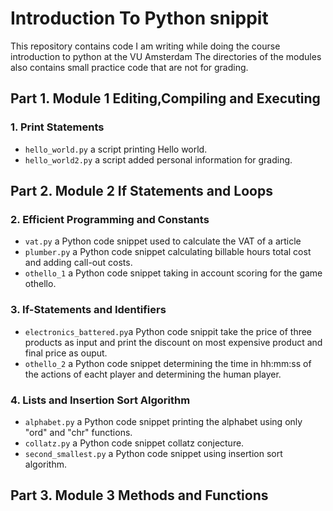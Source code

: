 # Introduction To Python snippit
This repository contains code I am writing while doing the course introduction to python at the VU Amsterdam
The directories of the modules also contains small practice code that are not for grading.

## Part 1. Module 1 Editing,Compiling and Executing

### 1. Print Statements 

- `hello_world.py` a script printing Hello world.
- `hello_world2.py` a script added personal information for grading.

## Part 2. Module 2 If Statements and Loops

### 2. Efficient Programming and Constants 

- `vat.py` a Python code snippet used to calculate the VAT of a article
- `plumber.py` a Python code snippet calculating billable hours total cost and adding call-out costs.
- `othello_1` a Python code snippet taking in account scoring for the game othello.
### 3. If-Statements and Identifiers

- `electronics_battered.py`a Python code snippit take the price of three products as input and print the discount on most expensive product and final price as ouput.
- `othello_2` a Python code snippet determining the time in hh:mm:ss of the actions of eacht player and determining the human player. 

### 4. Lists and Insertion Sort Algorithm

- `alphabet.py` a Python code snippet printing the alphabet using only "ord" and "chr" functions. 
- `collatz.py` a Python code snippet collatz conjecture.  
- `second_smallest.py` a Python code snippet using insertion sort algorithm.

## Part 3. Module 3 Methods and Functions 



